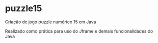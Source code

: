 # puzzle15
Criação de jogo puzzle numérico 15 em Java

Realizado como prática para uso do Jframe e demais funcionalidades do Java
